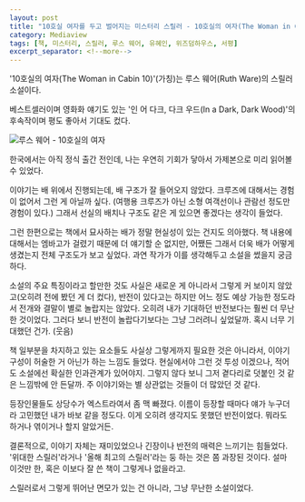 ```yaml
---
layout: post
title: "10호실 여자를 두고 벌어지는 미스터리 스릴러 - 10호실의 여자(The Woman in Cabin 10)(가칭)"
category: Mediaview
tags: [책, 미스터리, 스릴러, 루스 웨어, 유혜인, 위즈덤하우스, 서평]
excerpt_separator: <!--more-->
---
```


'10호실의 여자(The Woman in Cabin 10)'(가칭)는 루스 웨어(Ruth Ware)의 스릴러 소설이다.
<!--more-->
베스트셀러이며 영화화 얘기도 있는 '인 어 다크, 다크 우드(In a Dark, Dark Wood)'의 후속작이며 평도 좋아서 기대도 컸다.


![루스 웨어 - 10호실의 여자](https://lh3.googleusercontent.com/-FBVpRfnRiWo/WPN5L2pAp1I/AAAAAAAAThU/vETG9AfV5X8-ZCJmw1MWHBUqzLwGP3oOgCE0/s360/the-woman-in-cabin-10-book.jpg "바다위 선상이라는 일종의 밀실에서 벌어지는 살인사건을 다뤘다.")


한국에서는 아직 정식 출간 전인데,
나는 우연히 기회가 닿아서 가제본으로 미리 읽어볼 수 있었다.

<!--
먼저 놀랐던 것은 편집이나 번역, 교정이 이뤄지지 않은 상태였다는 거다.
비록 '가제본'이라고는 하나 꾸미지는 않아서 글 자체에 대해서는 정리가 끝난 상태일지 알았다.
그런데, 번역도 어색한 게 있고, 오타 등 교정도 안 됐으며, 심지어 이면지를 쓴 건지 중간 내용도 초반에 나오는 등 편집도 안 되어있더라고.
이런 점이 집중력을 좀 떨어뜨리게 하기도 했는데,
깔끔하게 정리된 정식 출간 도서를 보면 또 얼마나 느낌이 다를지 궁금해졌다.
편집 전, 후를 볼 수 있는 건 흔치 않은 기회니까.
-->

이야기는 배 위에서 진행되는데, 배 구조가 잘 들어오지 않았다.
크루즈에 대해서는 경험이 없어서 그런 게 아닐까 싶다.
(여행용 크루즈가 아닌 소형 여객선이나 관람선 정도만 경험이 있다.)
그래서 선실의 배치나 구조도 같은 게 있으면 좋겠다는 생각이 들었다.

그런 한편으로는 책에서 묘사하는 배가 정말 현실성이 있는 건지도 의아했다.
책 내용에 대해서는 엠바고가 걸렸기 때문에 더 얘기할 순 없지만,
어쨌든 그래서 더욱 배가 어떻게 생겼는지 전체 구조도가 보고 싶었다.
과연 작가가 이를 생각해두고 소설을 썼을지 궁금하다.

소설의 주요 특징이라고 할만한 것도 사실은 새로운 게 아니라서 그렇게 커 보이지 않았고(오히려 전에 봤던 게 더 컸다),
반전이 있다고는 하지만 어느 정도 예상 가능한 정도라서 전개와 결말이 별로 놀랍지는 않았다.
오히려 내가 기대하던 반전보다는 훨씬 더 무난한 것이었다.
그러다 보니 반전이 놀랍다기보다는 그냥 그러려니 싶었달까.
혹시 너무 기대했던 건가. (웃음)

책 일부분을 차지하고 있는 요소들도 사실상 그렇게까지 필요한 것은 아니라서, 이야기 구성이 허술한 거 아닌가 하는 느낌도 들었다.
현실에서야 그런 것 투성 이겠으나, 적어도 소설에선 확실한 인과관계가 있어야지.
그렇지 않다 보니 그저 곁다리로 덧붙인 것 같은 느낌밖에 안 든달까.
주 이야기와는 별 상관없는 것들이 더 많았던 것 같다.

등장인물들도 상당수가 엑스트라여서 좀 맥 빠졌다.
이름이 등장할 때마다 얘가 누구더라 고민했던 내가 바보 같을 정도다.
이게 오히려 생각지도 못했던 반전이었다.
뭐라도 하거나 엮이거나 할지 알았거든.

결론적으로, 이야기 자체는 재미있었으나 긴장이나 반전의 매력은 느끼기는 힘들었다.
'위대한 스릴러'라거나 '올해 최고의 스릴러'라는 둥 하는 것은 쫌 과장된 것이다.
설마 이것만 한, 혹은 이보다 잘 쓴 책이 그렇게나 없을라고.

스릴러로서 그렇게 뛰어난 면모가 있는 건 아니라,
그냥 무난한 소설이었다.
